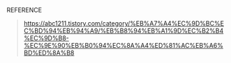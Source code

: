 REFERENCE

> https://abc1211.tistory.com/category/%EB%A7%A4%EC%9D%BC%EC%BD%94%EB%94%A9/%EB%B8%94%EB%A1%9D%EC%B2%B4%EC%9D%B8-%EC%9E%90%EB%B0%94%EC%8A%A4%ED%81%AC%EB%A6%BD%ED%8A%B8
